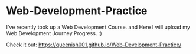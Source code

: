 # Web-Development-Practice

I've recently took up a Web Development Course. and Here I will upload my Web Development Journey Progress. :)

Check it out: https://queenish001.github.io/Web-Development-Practice/
